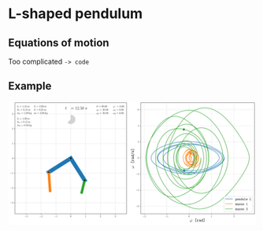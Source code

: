 # L-shaped pendulum 

## Equations of motion

Too complicated `-> code`

## Example
![example](./pendulum_L.svg)
